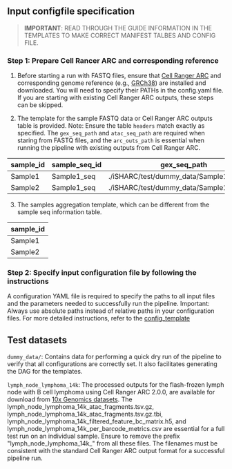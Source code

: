 ## Input configfile specification
> **IMPORTANT**: READ THROUGH THE GUIDE INFORMATION IN THE TEMPLATES TO MAKE CORRECT MANIFEST TALBES AND CONFIG FILE.

### Step 1: Prepare Cell Rancer ARC and corresponding reference
1) Before starting a run with FASTQ files, ensure that [Cell Ranger ARC](https://support.10xgenomics.com/single-cell-multiome-atac-gex/software/pipelines/latest/what-is-cell-ranger-arc) and corresponding genome reference (e.g., [GRCh38](https://cf.10xgenomics.com/supp/cell-arc/refdata-cellranger-arc-GRCh38-2020-A-2.0.0.tar.gz)) are installed and downloaded. You will need to specify their PATHs in the config.yaml file. If you are starting with existing Cell Ranger ARC outputs, these steps can be skipped.

2) The template for the sample FASTQ data or Cell Ranger ARC outputs table is provided. Note: Ensure the table `headers` match exactly as specified. The `gex_seq_path` and  `atac_seq_path` are required when staring from FASTQ files, and the `arc_outs_path` is essential when running the pipeline with existing outputs from Cell Ranger ARC.

|	sample_id   |  sample_seq_id	 |  gex_seq_path |  atac_seq_path | arc_outs_path  |
|-------------|------------------|---------------|----------------|----------------|
|  Sample1	  |   Sample1_seq    | ./iSHARC/test/dummy_data/Sample1_seq/GEX | ./iSHARC/test/dummy_data/Sample1_seq/ATAC	|    iSHARC/test/dummy_data/Sample1_arc_outs |                      |
|  Sample2	  |   Sample1_seq    | ./iSHARC/test/dummy_data/Sample1_seq/GEX | ./iSHARC/test/dummy_data/Sample1_seq/ATAC |    iSHARC/test/dummy_data/Sample1_arc_outs |  


3) The samples aggregation template, which can be different from the sample seq information table.

|	sample_id   |
|-------------|
|  Sample1	|
|  Sample2	|


### Step 2: Specify input configuration file by following the instructions
A configuration YAML file is required to specify the paths to all input files and the parameters needed to successfully run the pipeline. Important: Always use absolute paths instead of relative paths in your configuration files. For more detailed instructions, refer to the [config_template](./config_template.yaml)


## Test datasets

`dummy_data/`: Contains data for performing a quick dry run of the pipeline to verify that all configurations are correctly set. It also facilitates generating the DAG for the templates.   

`lymph_node_lymphoma_14k`: The processed outputs for the flash-frozen lymph node with B cell lymphoma using Cell Ranger ARC 2.0.0, are available for download from [10x Genomics datasets](https://www.10xgenomics.com/datasets/fresh-frozen-lymph-node-with-b-cell-lymphoma-14-k-sorted-nuclei-1-standard-2-0-0). The lymph_node_lymphoma_14k_atac_fragments.tsv.gz, lymph_node_lymphoma_14k_atac_fragments.tsv.gz.tbi, lymph_node_lymphoma_14k_filtered_feature_bc_matrix.h5, and lymph_node_lymphoma_14k_per_barcode_metrics.csv are essential for a full test run on an individual sample. Ensure to remove the prefix "lymph_node_lymphoma_14k_" from all these files. The filenames must be consistent with the standard Cell Ranger ARC output format for a successful pipeline run.
